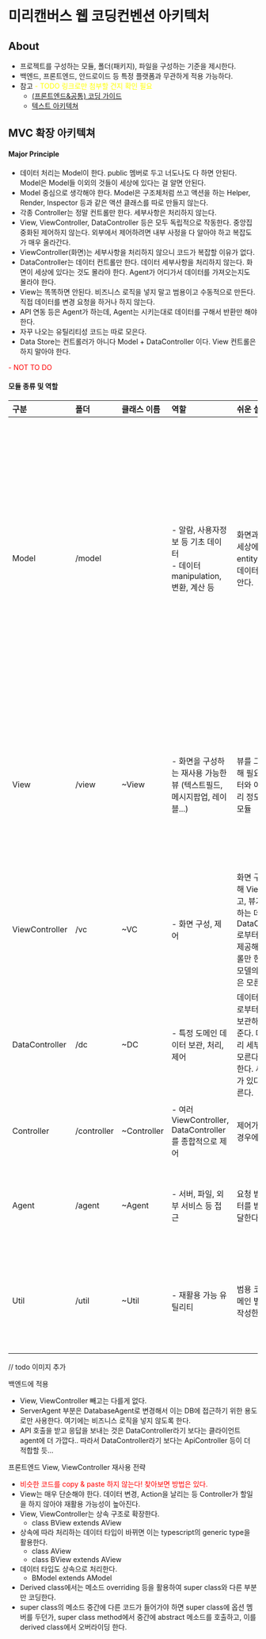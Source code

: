 미리캔버스 웹 코딩컨벤션 아키텍처
=

About
-
- 프로젝트를 구성하는 모듈, 폴더(패키지), 파일을 구성하는 기준을 제시한다.
- 백엔드, 프론트엔드, 안드로이드 등 특정 플랫폼과 무관하게 적용 가능하다.
- 참고 <span style="color:yellow"> - TODO 링크로만 첨부할 건지 확인 필요 </span><br/>
  - [(프론트엔드&공통) 코딩 가이드](https://wiki.miridih.com/pages/viewpage.action?pageId=115148681)
  - [텍스트 아키텍쳐](https://wiki.miridih.com/pages/viewpage.action?pageId=113248368)


MVC 확장 아키텍쳐
-
#### Major Principle

- 데이터 처리는 Model이 한다. public 멤버로 두고 너도나도 다 하면 안된다. Model은 Model들 이외의 것들이 세상에 있다는 걸 알면 안된다.
- Model 중심으로 생각해야 한다. Model은 구조체처럼 쓰고 액션을 하는 Helper, Render, Inspector 등과 같은 액션 클래스를 따로 만들지 않는다.
- 각종 Controller는 정말 컨트롤만 한다. 세부사항은 처리하지 않는다.
- View, ViewController, DataController 등은 모두 독립적으로 작동한다. 중앙집중화된 제어하지 않는다. 외부에서 제어하려면 내부 사정을 다 알아야 하고 복잡도가 매우 올라간다.
- ViewController(화면)는 세부사항을 처리하지 않으니 코드가 복잡할 이유가 없다.
- DataController는 데이터 컨트롤만 한다. 데이터 세부사항을 처리하지 않는다. 화면이 세상에 있다는 것도 몰라야 한다. Agent가 어디가서 데이터를 가져오는지도 몰라야 한다.
- View는 똑똑하면 안된다. 비즈니스 로직을 넣지 말고 범용이고 수동적으로 만든다. 직접 데이터를 변경 요청을 하거나 하지 않는다.
- API 연동 등은 Agent가 하는데, Agent는 시키는대로 데이터를 구해서 반환만 해야 한다.
- 자꾸 나오는 유틸리티성 코드는 따로 모은다.
- Data Store는 컨트롤러가 아니다 Model + DataController 이다. View 컨트롤은 하지 말아야 한다.


<span style="color:red"> - NOT TO DO</span><br/>




#### 모듈 종류 및 역할
| 구분             | 폴더 | 클래스 이름       | 역할                                                      | 쉬운 설명 | TO DO                                                                                                      | <span style="color:red">NOT TO DO</span>                                                                                                                                                                                                                                                                                                                                                                  |
|:---------------|:---|:-------------|:--------------------------------------------------------|:------|:-----------------------------------------------------------------------------------------------------------|:----------------------------------------------------------------------------------------------------------------------------------------------------------------------------------------------------------------------------------------------------------------------------------------------------------------------------------------------------------------------------------------------------------|
| Model          |/model|              | - 알람, 사용자정보 등 기초 데이터 <br/> - 데이터 manipulation, 변환, 계산 등 |화면과 무관하게 세상에 해당 entity에 대한 데이터와 로직만 안다.| - 데이터의 본질에 가장 맞는 타입으로 데이터 타입을 정하기  <br/> - 계산이 되는 데이터를 가지고 있지 않기  <br/> - 데이터 manipulation, 변환, 계산 직접 처리하기 | <span style="color:red"> - 구조체로만 활용하고 데이터 manipulation은 다른 클래스가 다 처리하기</span><br/><span style="color:red"> - 편의상 멤버를 public으로 해도 되지만, 이를 활용하여 단순 get/set 이상으로 외부에서 접근하기</span><br/><span style="color:red"> - 재활용 가능한 유틸리티성 코드 포함</span><br/><span style="color:red"> - View, ViewController, DataController, Agent에 접근하기</span><br/><span style="color:red"> - 데이터 본질과 맞지 않게 API가 제공한 형태로 데이터 타입 정의</span><br/> |
| View           |/view| ~View        | - 화면을 구성하는 재사용 가능한 뷰 (텍스트필드, 메시지팝업, 레이블...)             |뷰를 그리기 위해 필요한 데이터와 이벤트 처리 정도만 아는 모듈| - 뷰에서 사용하는 상태 값 초기화 <br/> - 뷰 생성 <br/> - 이벤트에 따라 상태값 변경 <br/> - 화면 렌더링                                     | <span style="color:red"> - ViewController, Agent에 접근하기</span><br/><span style="color:red"> - DataController에 접근 (단, 접근 과정이 너무 길어서 번거로우면 제한적으로 접근 허용, ~~ActiveView로 네이밍)</span><br/><span style="color:red"> - 데이터 manipulation</span>                                                                                                                                                                     |
| ViewController |/vc| ~VC          | - 화면 구성, 제어                                             |화면 구성을 위해 View 구성하고, 뷰가 필요로 하는 데이터를 DataController로부터 받아다가 제공해주는 컨트롤만 한다. 뷰와 모델의 세부사항은 모른다. | - 화면 생성/구성 <br/> - 데이터를 받아다가 뷰에다 전달 <br/> - View가 제공한 이벤트/데이터 받아서 DataController에 전달                       | <span style="color:red"> - 데이터 manipulation</span><br/><span style="color:red"> - 유틸리티성 코드</span><br/><span style="color:red"> - 세부 비즈니스 로직 처리</span><br/>                                                                                                                                                                                                                                                |
| DataController |/dc| ~DC          | - 특정 도메인 데이터 보관, 처리, 제어                                 |데이터를 Agent로부터 받아서 보관하고 달라면 준다. 데이터 처리 세부사항은 모른다. 제어만 한다. 세상에 뷰가 있다는 걸 모른다.| - 데이터 요청 받아서 Agent에게 요청 <br/> - 데이터 받으면 리스너에게 제공 <br/> - 데이터 보관, 제어                                        | <span style="color:red"> - View, ViewController 접근</span><br/><span style="color:red"> - 데이터 세부 manipulation</span><br/>                                                                                                                                                                                                                                                                                                                                                                                                          | |
| Controller     |/controller| 	~Controller | - 여러 ViewController, DataController를 종합적으로 제어           |제어가 복잡한 경우에만 도입| - 고차원적인 로직, 화면 제어 등 처리<br/> - 화면 제어, 데이터 제어 명령<br/>                                                        |<span style="color:red"> - 화면 세부 제어</span><br/><span style="color:red"> - 데이터 세부 제어</span><br/><span style="color:red"> - Data manipulation</span><br/>|
| Agent          | /agent    | ~Agent       | - 서버, 파일, 외부 서비스 등 접근                                   |요청 받은 데이터를 받아서 전달한다. | - 요청을 잘 포장하여 API에 전달 <br/> - 받은 응답 파싱하여 Model 타입 등으로 반환<br/>                                               |<span style="color:red"> - View, ViewController, DataController, Controller 접근</span><br/>|
| Util           | /util     | ~Util        | - 재활용 가능 유틸리티                                                      |범용 코드는 도메인 별로 따로 작성한다.| - 재활용 가능한 유틸리티성 작업<br/>                                                                                    |<span style="color:red"> - View, ViewController, DataController, Controller 접근</span><br/><span style="color:red"> - 상태 유지</span><br/><span style="color:red"> - 매우 특정한 모델 등에 밀접한 잡다한 코드들 모으기</span><br/>|


// todo 이미지 추가

백엔드에 적용
- View, ViewController 빼고는 다를게 없다.
- ServerAgent 부분은 DatabaseAgent로 변경해서 이는 DB에 접근하기 위한 용도로만 사용한다. 여기에는 비즈니스 로직을 넣지 않도록 한다.
- API 호출을 받고 응답을 보내는 것은 DataController라기 보다는 클라이언트 agent에 더 가깝다.. 따라서 DataController라기 보다는 ApiController 등이 더 적합할 듯...

프론트엔드 View, ViewController 재사용 전략
- <span style="color:red">비슷한 코드를 copy & paste 하지 않는다! 찾아보면 방법은 있다.</span>
- View는 매우 단순해야 한다. 데이터 변경, Action을 날리는 등 Controller가 할일을 하지 않아야 재활용 가능성이 높아진다.
- View, ViewController는 상속 구조로 확장한다. 
  - class BView extends AView
- 상속에 따라 처리하는 데이터 타입이 바뀌면 이는 typescript의 generic type을 활용한다.
  - class AView<AMODEL extends AModel>
  - class BView extends AView<BModel>
- 데이터 타입도 상속으로 처리한다.
  - BModel extends AModel
- Derived class에서는 메소드 overriding 등을 활용하여 super class와 다른 부분만 코딩한다.
- super class의 메소드 중간에 다른 코드가 들어가야 하면 super class에 옵션 멤버를 두던가, super class method에서 중간에 abstract 메소드를 호출하고, 이를 derived class에서 오버라이딩 한다.
